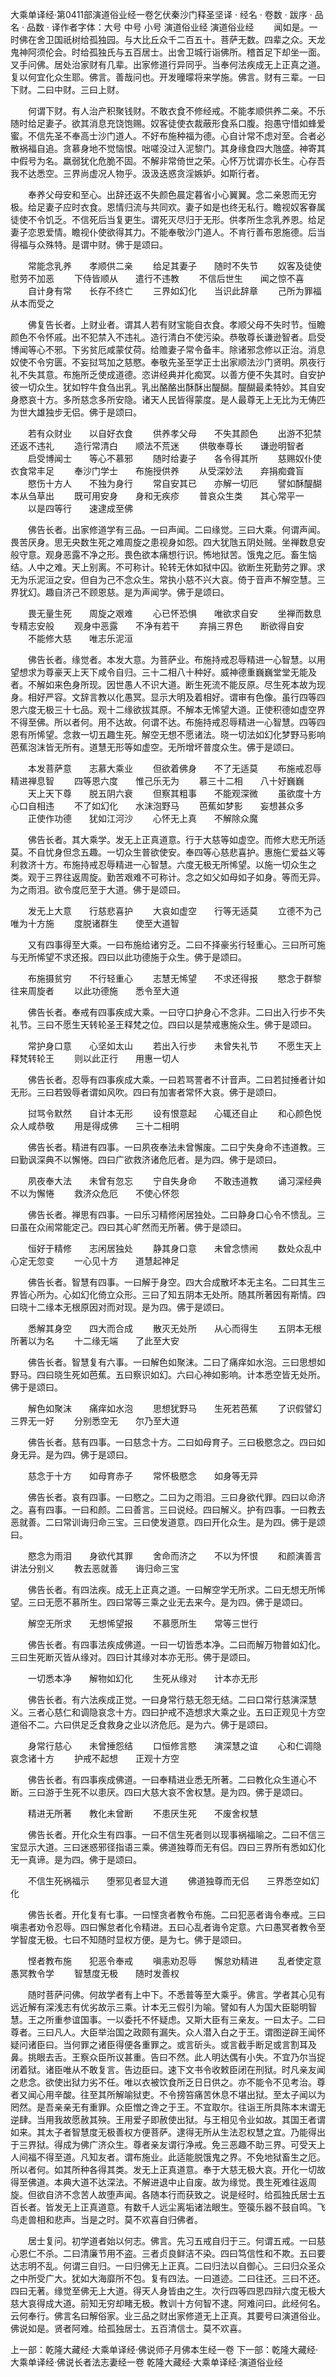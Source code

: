 大乘单译经·第0411部演道俗业经一卷乞伏秦沙门释圣坚译
· 经名 · 卷数 · 跋序
· 品名 · 品数 · 译作者字体：大号 中号 小号
演道俗业经
演道俗业经
　　闻如是。一时佛在舍卫国祇树给孤独园。与大比丘众千二百五十。菩萨无数。四辈之众。天龙鬼神阿须伦会。时给孤独氏与五百居士。出舍卫城行诣佛所。稽首足下却坐一面。叉手问佛。居处治家财有几辈。出家修道行异同乎。当奉何法疾成无上正真之道。复以何宜化众生耶。佛言。善哉问也。开发曈曚将来学施。佛言。财有三辈。一曰下财。二曰中财。三曰上财。

　　何谓下财。有人治产积聚钱财。不敢衣食不修经戒。不能孝顺供养二亲。不乐随时给足妻子。欲其消息充饶饱赐。奴客徒使衣裁蔽形食系口腹。抱愚守惜如蜂爱蜜。不信先圣不奉高士沙门道人。不好布施种福为德。心自计常不虑对至。合者必散祸福自追。贪慕身地不觉恼恨。咄嗟没过入泥黎门。其身缘食四大虺盛。神寄其中假号为名。羸弱犹化危脆不固。不解非常倚世之荣。心怀万忧谓亦长生。心存吾我不达悉空。三界尚虚况人物乎。汲汲迭惑贪淫嫉妒。如斯行者。

　　奉养父母安和至心。出辞还返不失颜色晨定暮省小心翼翼。念二亲恩而无穷极。给足妻子应时衣食。恩情归流与共同欢。妻子如是也终无私行。瞻视奴客眷属徒使不令饥乏。不信死后当复更生。谓死灭尽归于无形。供孝所生念乳养恩。给足妻子恋恩爱情。瞻视仆使欲得其力。不能奉敬沙门道人。不肯行善布恩施德。后当得福与众殊特。是谓中财。佛于是颂曰。

　　常能念乳养　　孝顺供二亲
　　给足其妻子　　随时不失节
　　奴客及徒使　　慰劳不加恶
　　下侍皆顺从　　遣行不违教
　　不信后世生　　闻之惊不喜
　　自计身有常　　长存不终亡
　　三界如幻化　　当识此辞章
　　己所为罪福　　从本而受之

　　佛复告长者。上财业者。谓其人若有财宝能自衣食。孝顺父母不失时节。恒瞻颜色不令怀戚。出不犯禁入不违礼。造行清白不使污染。恭敬尊长谦逊智者。启受博闻等心不邪。下劣贫厄咸蒙仗荷。给赡妻子常令备丰。除诸邪念修以正治。消息奴使不令穷匮。不妄挝骂加之慈愍。奉敬先圣至学正士出家顺法沙门贤明。夙夜行礼不失其意。布施所乏使成道德。恣讲经典并化痴冥。以善方便不失其时。自安护彼一切众生。犹如牸牛食刍出乳。乳出酪酪出酥酥出醍醐。醍醐最柔特妙。其自安身愍哀十方。多所慈念多所安隐。诸天人民皆得蒙度。是人最尊无上无比为无俦匹为世大雄独步无侣。佛于是颂曰。

　　若有众财业　　以自好衣食
　　供养孝父母　　不失其颜色
　　出游不犯禁　　还返不违礼
　　造行常清白　　顺法不荒迷
　　供敬奉尊长　　谦逊明智者
　　启受博闻士　　等心不慕邪
　　随时给妻子　　各令得其所
　　慈赐奴仆使　　衣食常丰足
　　奉沙门学士　　布施授供养
　　从受深妙法　　弃捐痴聋盲
　　愍伤十方人　　不独为身行
　　常自安其已　　亦解一切厄
　　譬如酥醍醐　　本从刍草出
　　既可用安身　　身和无疾疹
　　普哀众生类　　其心常平一
　　以是四等行　　速逮成至佛

　　佛告长者。出家修道学有三品。一曰声闻。二曰缘觉。三曰大乘。何谓声闻。畏苦厌身。思无央数生死之难周旋之患视身如怨。四大犹虺五阴处贼。坐禅数息安般守意。观身恶露不净之形。畏色欲本痛想行识。怖地狱苦。饿鬼之厄。畜生恼结。人中之难。天上别离。不可称计。轮转无休如狱中囚。欲断生死勤劳之罪。求无为乐泥洹之安。但自为己不念众生。常执小慈不兴大哀。倚于音声不解空慧。三界犹幻。趣自济己不顾恩慈。是为声闻学。佛于是颂曰。

　　畏无量生死　　周旋之艰难
　　心已怀恐惧　　唯欲求自安
　　坐禅而数息　　专精志安般
　　观身中恶露　　不净有若干
　　弃捐三界色　　断欲得自安
　　不能修大慈　　唯志乐泥洹

　　佛告长者。缘觉者。本发大意。为菩萨业。布施持戒忍辱精进一心智慧。以用望想求为尊豪天上天下咸令自归。三十二相八十种好。威神德重巍巍堂堂无能及者。不解如来色身所现。因世愚人不识大道。断生死流不能反原。尽生死本故为现身。相好严容。文辞言教以化愚冥。显示大明及着相好。谓审有色像。虽行四等四恩六度无极三十七品。观十二缘欲拔其原。不解本无悕望大道。正使积德如虚空界不得至佛。所以者何。用不达故。何谓不达。布施持戒忍辱精进一心智慧。四等四恩有所悕望。念救一切五趣生死。解空无想不愿诸法。晓一切法如幻化梦野马影响芭蕉泡沫皆无所有。道慧无形等如虚空。无所增坏普度众生。佛于是颂曰。

　　本发菩萨意　　志慕大乘业
　　但欲着佛身　　不了无适莫
　　布施戒忍辱　　精进禅息智
　　四等恩六度　　惟己乐无为
　　慕三十二相　　八十好巍巍
　　天上天下尊　　脱五阴六衰
　　但察其粗事　　不能观深微
　　虽欲度十方　　心口自相违
　　不了如幻化　　水沫泡野马
　　芭蕉如梦影　　妄想甚众多
　　正使作功德　　犹如江河沙
　　心怀无上真　　不解除众魔

　　佛告长者。其大乘学。发无上正真道意。行于大慈等如虚空。而修大悲无所适莫。不自忧身但念五趣。一切众生普欲使安。奉四等心慈悲喜护。惠施仁爱益义等利救济十方。布施持戒忍辱精进一心智慧。六度无极无所悕望。以施一切众生之类。观于三界往返周旋。勤苦艰难不可称计。念之如父如母如子如身。等而无异。为之雨泪。欲令度厄至于大道。佛于是颂曰。

　　发无上大意　　行慈悲喜护
　　大哀如虚空　　行等无适莫
　　立德不为己　　唯为十方施
　　度脱诸群生　　使至大道智

　　又有四事得至大乘。一曰布施给诸穷乏。二曰不择豪劣行轻重心。三曰所可施与无所悕望不求还报。四曰以此功德施于众生。佛于是颂曰。

　　布施摄贫穷　　不行轻重心
　　志慧无悕望　　不求还得报
　　愍念于群黎　　往来周旋者
　　以此功德施　　悉令至大道

　　佛告长者。奉戒有四事疾成大乘。一曰守口护身心不念非。二曰出入行步不失礼节。三曰不愿生天转轮圣王释梵之位。四曰以是禁戒惠施众生。佛于是颂曰。

　　常护身口意　　心坚如太山
　　若出入行步　　未曾失礼节
　　不愿生天上　　释梵转轮王
　　则以此正行　　用惠一切人

　　佛告长者。忍辱有四事疾成大乘。一曰若骂詈者不计音声。二曰若挝捶者计如无形。三曰若毁辱者谓如风吹。四曰有加害者常怀大哀。佛于是颂曰。

　　挝骂令默然　　自计本无形
　　设有恨意起　　心辄还自止
　　和心颜色悦　　众人咸恭敬
　　用是得成佛　　三十二相明

　　佛告长者。精进有四事。一曰夙夜奉法未曾懈废。二曰宁失身命不违道教。三曰勤讽深典不以懈惓。四曰广欲救济诸危厄者。是为四。佛于是颂曰。

　　夙夜奉大法　　未曾有忽忘
　　宁自失身命　　不敢违道教
　　诵习深经典　　不以为懈惓
　　救济众危厄　　不使心怀怨

　　佛告长者。禅思有四事。一曰乐习精修闲居独处。二曰静身口心令不愦乱。三曰虽在众闹常能定己。四曰其心旷然而无所著。佛于是颂曰。

　　恒好于精修　　志闲居独处
　　静其身口意　　未曾念愦闹
　　数处众乱中　　心定无忽变
　　一心见十方　　道慧起神足

　　佛告长者。智慧有四事。一曰解于身空。四大合成散坏本无主名。二曰其生三界皆心所为。心如幻化倚立众形。三曰了知五阴本无处所。随其所著因有斯情。四曰晓十二缘本无根原因对而对现。是为四。佛于是颂曰。

　　悉解其身空　　四大而合成
　　散灭无处所　　从心而得生
　　五阴本无根　　所著以为名
　　十二缘无端　　了此至大安

　　佛告长者。智慧复有六事。一曰解色如聚沫。二曰了痛痒如水泡。三曰思想如野马。四曰晓生死如芭蕉。五曰察识如幻。六曰心神如影响。计本悉空皆无处所。佛于是颂曰。

　　解色如聚沫　　痛痒如水泡
　　思想犹野马　　生死若芭蕉
　　了识假譬幻　　三界无一好
　　分别悉空无　　尔乃至大道

　　佛告长者。慈有四事。一曰慈念十方。二曰如母育子。三曰极愍念之。四曰如身无异。是为四。佛于是颂曰。

　　慈念于十方　　如母育赤子
　　常怀极愍念　　如身等无异

　　佛告长者。哀有四事。一曰愍之。二曰为之雨泪。三曰身欲代罪。四曰以命济之。喜有四事。一曰和颜。二曰善言。三曰说经。四曰解义。护有四事。一曰教去恶就善。二曰常训诲归命三宝。三曰使发道意。四曰开化众生。是为四。佛于是颂曰。

　　愍念为雨泪　　身欲代其罪
　　舍命而济之　　不以为怀恨
　　和颜演善言　　讲法分别义
　　教去恶就善　　诲归命三宝

　　佛告长者。有四法疾。成无上正真之道。一曰解空学无所求。二曰无想无所悕望。三曰无愿不慕所生。四曰常等三乘之业无去来今。是为四。佛于是颂曰。

　　解空无所求　　无想悕望报
　　不慕愿所生　　常等三世行

　　佛告长者。有四事法疾成佛道。一曰一切皆悉本净。二曰而解万物普如幻化。三曰生死断灭皆从缘对。四曰计其缘对本亦无形。佛于是颂曰。

　　一切悉本净　　解物如幻化
　　生死从缘对　　计本亦无形

　　佛告长者。有六法疾成正觉。一曰身常行慈无怨无结。二曰口常行慈演深慧义。三者心慈仁和调隐哀念十方。四曰护戒不造想求大乘之业。五曰正观见十方空道俗不二。六曰供足乏食救身之业以济危厄。是为六。佛于是颂曰。

　　身常行慈心　　未曾捶怨结
　　口恒修言愍　　演深慧之谊
　　心和仁调隐　　哀念诸十方
　　护戒不起想　　正观十方空

　　佛告长者。有四事疾成佛道。一曰奉精进业悉无所著。二曰教化众生道心不断。三曰游于生死不以患厌。四曰大慈大哀不舍权慧。是为四。佛于是颂曰。

　　精进无所著　　教化未曾断
　　不患厌生死　　不废舍权慧

　　佛告长者。开化众生有四事。一曰不信生死者则以现事祸福喻之。二曰不信三宝显示大道。三曰迷惑邪径指语三乘。佛道独尊而无有侣。四曰三界所有悉如幻化无一真谛。是为四。佛于是颂曰。

　　不信生死祸福示　　堕邪见者显大道
　　佛道独尊而无侣　　三界悉空如幻化

　　佛告长者。开化复有七事。一曰悭贪者教令布施。二曰犯恶者诲令奉戒。三曰嗔恚者劝令忍辱。四曰懈怠者化令精进。五曰心乱者诲令定意。六曰愚冥者教令至学智度无极。七曰不知随时显权方便。是为七。佛于是颂曰。

　　悭者教布施　　犯恶令奉戒
　　嗔恚劝忍辱　　懈怠劝精进
　　乱者使定意　　愚冥教令学
　　智慧度无极　　随时发善权

　　随时菩萨问佛。何故学者有上中下。不悉普等至大乘乎。佛言。学者其心见有远近解有深浅志有优劣故示三乘。计本无三假引为喻。譬如有人为国大臣聪明智慧。王之所重参谊国事。一以委托不怀疑虑。又斯大臣有三亲友。一曰太子。二曰尊者。三曰凡人。大臣举治国之政颇有漏失。众人潜入白之于王。谓图逆辟王闻怀疑问诸臣曰。当何罪之诸臣得便各重罪之。或言斫头。或言截手断足或言割耳及鼻。挑眼去舌。王察众臣所议甚重。告曰不然。此人明达偶有小失。不宜乃尔当捉闭着狱。诸臣唯从不敢复言。告边臣曰。速下文书令收敕臣闭在刑狱。时凡亲友闻之悲念。欲使出狱力劣不任。唯以衣被饮食所乏日日供之。亦不能令不见考治。尊者又闻心用辛酸。往至其所解喻狱吏。不令搒笞痛苦休息不堪出狱。至太子闻以为罔然。是吾亲亲无有重罪。众臣憎之谗之于王。不宜取尔。往诣王所具陈本末谓无逆肆。当用我故愿赦其殃。王用爱子即赦使出狱。与王相见令业如故。其国王者谓如来。其太子者智慧度无极善权方便菩萨。逮得无所从生法忍权慧之宜。乃能得出于三界狱。得成为佛广济众生。尊者亲友谓行净戒。免三恶趣不助三界。可受天上人间福不得至道。凡知友者。谓布施业。此适能脱饿鬼之界。不免地狱畜生之厄。所以者何。如其所种各得其类。发无上正真道意。奉于大慈无极大哀。开化一切故得至佛道。本典大道不达深法。不解进退中止自废。故为缘觉。畏生死难往返周旋。但欲自济不念苦人故堕声闻。各随本行而获致之。说是经时。给孤独氏居士五百长者。皆发无上正真道意。有数千人远尘离垢诸法眼生。箜篌乐器不鼓自鸣。飞鸟走兽相和悲声。当是之时。莫不欢喜自归佛者。

　　居士复问。初学道者始以何志。佛言。先习五戒自归于三。何谓五戒。一曰慈心恩仁不杀。二曰清廉节用不盗。三者贞良鲜洁不染。四曰笃信性和不欺。五曰要达志明不乱。何谓三自归。一曰归佛无上正真。二曰归法以自御心。三曰归众圣众之中所受广大。犹如大海靡所不包。复有四法。一曰道迹。二曰往还。三曰不还。四曰无著。缘觉至佛无上大道。得天人身皆由之生。次行四等四恩四辩六度无极大慈大哀得成大道。前知无穷却睹无极。教训十方何智不逮。阿难问曰。此经何名。云何奉行。佛言名曰解俗家。业三品之财出家修道无上正真。其要号曰演道俗业。佛说如是。贤者阿难。给孤独居士。五百清信士。莫不欢喜。

上一部：乾隆大藏经·大乘单译经·佛说师子月佛本生经一卷
下一部：乾隆大藏经·大乘单译经·佛说长者法志妻经一卷
乾隆大藏经·大乘单译经·演道俗业经